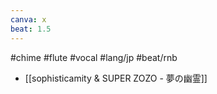 ```yaml
---
canva: x
beat: 1.5
---
```

#chime #flute #vocal #lang/jp #beat/rnb 
- [[sophisticamity & SUPER ZOZO - 夢の幽霊]]